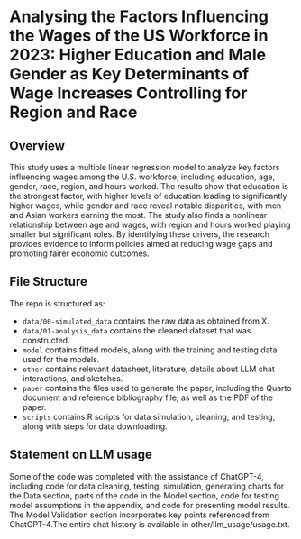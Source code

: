 # Analysing the Factors Influencing the Wages of the US Workforce in 2023: Higher Education and Male Gender as Key Determinants of Wage Increases Controlling for Region and Race

## Overview

This study uses a multiple linear regression model to analyze key factors influencing wages among the U.S. workforce, including education, age, gender, race, region, and hours worked. The results show that education is the strongest factor, with higher levels of education leading to significantly higher wages, while gender and race reveal notable disparities, with men and Asian workers earning the most. The study also finds a nonlinear relationship between age and wages, with region and hours worked playing smaller but significant roles. By identifying these drivers, the research provides evidence to inform policies aimed at reducing wage gaps and promoting fairer economic outcomes.

## File Structure

The repo is structured as:

-   `data/00-simulated_data` contains the raw data as obtained from X.
-   `data/01-analysis_data` contains the cleaned dataset that was constructed.
-   `model` contains fitted models, along with the training and testing data used for the models.
-   `other` contains relevant datasheet, literature, details about LLM chat interactions, and sketches.
-   `paper` contains the files used to generate the paper, including the Quarto document and reference bibliography file, as well as the PDF of the paper. 
-   `scripts` contains R scripts for data simulation, cleaning, and testing, along with steps for data downloading.

## Statement on LLM usage

 
Some of the code was completed with the assistance of ChatGPT-4, including code for data cleaning, testing, simulation, generating charts for the Data section, parts of the code in the Model section, code for testing model assumptions in the appendix, and code for presenting model results. The Model Validation section incorporates key points referenced from ChatGPT-4.The entire chat history is available in other/llm_usage/usage.txt.
